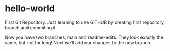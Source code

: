 # hello-world
First Git Repository.
Just learning to use GITHUB by creating first repository, branch and commiting it.

Now you have two branches, main and readme-edits. They look exactly the same, but not for long! Next we’ll add our changes to the new branch.

